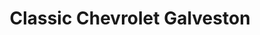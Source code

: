---
title: "Classic Chevrolet Galveston"
url: /galveston/classic-chevrolet-galveston/
shop: Autohaus
---